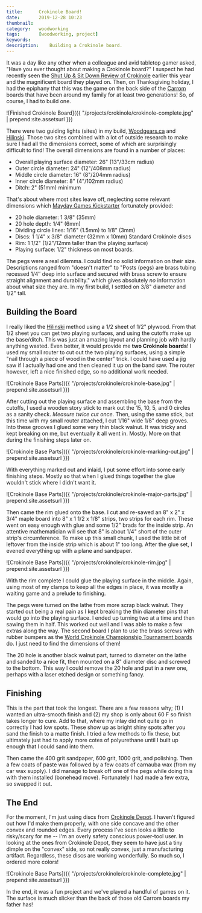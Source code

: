 ```yaml
---
title: 		Crokinole Board!
date: 		2019-12-28 10:23
thumbnail:	
category:	woodworking
tags: 		[woodworking, project]
keywords:
description:    Building a Crokinole board.
---
```

It was a day like any other when a colleague and avid tabletop gamer asked, "Have you ever thought about making a Crokinole board?" I suspect he had recently seen the [Shut Up & Sit Down Review of Crokinole](https://www.shutupandsitdown.com/videos/review-crokinole/) earlier this year and the magnificent board they played on. Then, on Thanksgiving holiday, I had the epiphany that this was the game on the back side of the [Carrom](https://carrom.com) boards that have been around my family for at least two generations! So, of course, I had to build one.

<!-- more -->

![Finished Crokinole Board]({{ "/projects/crokinole/crokinole-complete.jpg" | prepend:site.assetsurl }})

There were two guiding lights (sites) in my build, [Woodgears.ca](https://www.woodgears.ca/crokinole/index.html) and [Hilinski](http://www.hilinski.net/woodgames/).  Those two sites combined with a lot of outside research to make sure I had all the dimensions correct, some of which are surprisingly difficult to find! The overall dimensions are found in a number of places:

* Overall playing surface diameter: 26" (13"/33cm radius)
* Outer circle diameter: 24" (12"/408mm radius)
* Middle circle diameter: 16" (8"/204mm radius)
* Inner circle diameter: 8" (4"/102mm radius)
* Ditch: 2" (51mm) minimum

That's about where most sites leave off, neglecting some relevant dimensions which [Mayday Games Kickstarter](https://www.kickstarter.com/projects/maydaygames/2019-crokinole-board-2-4-player-maple-or-rosewood-season-2) fortunately provided:

* 20 hole diameter: 1 3/8" (35mm)
* 20 hole depth: 1/4" (6mm)
* Dividing circle lines: 1/16" (1.5mm) to 1/8" (3mm)
* Discs: 1 1/4" x 3/8" diameter (32mm x 10mm) Standard Crokinole discs
* Rim: 1 1/2" (1/2"/12mm taller than the playing surface)
* Playing surface: 1/2" thickness on most boards.

The pegs were a real dilemma. I could find no solid information on their size. Descriptions ranged from "doesn't matter" to "Posts (pegs) are brass tubing recessed 1/4″ deep into surface and secured with brass screw to ensure straight alignment and durability." which gives absolutely *no* information about what size they are. In my first build, I settled on 3/8" diameter and 1/2" tall.

## Building the Board

I really liked the [Hilinski](http://www.hilinski.net/woodgames/) method using a 1/2 sheet of 1/2" plywood. From that 1/2 sheet you can get two playing surfaces, and using the cutoffs make up the base/ditch. This was just an amazing layout and planning job with hardly anything wasted. Even better, it would provide me **two Crokinole boards**! I used my small router to cut out the two playing surfaces, using a simple "nail through a piece of wood in the center" trick. I could have used a jig saw if I actually had one and then cleaned it up on the band saw. The router however, left a nice finished edge, so no additional work needed.

![Crokinole Base Parts]({{ "/projects/crokinole/crokinole-base.jpg" | prepend:site.assetsurl }})

After cutting out the playing surface and assembling the base from the cutoffs, I used a wooden story stick to mark out the 15, 10, 5, and 0 circles as a sanity check. *Measure twice cut once.* Then, using the same stick, but this time with my small router attached, I cut 1/16" wide 1/8" deep groves. Into these grooves I glued some very thin black walnut. It was tricky and kept breaking on me, but eventually it all went in. Mostly. More on that during the finishing steps later on.

![Crokinole Base Parts]({{ "/projects/crokinole/crokinole-marking-out.jpg" | prepend:site.assetsurl }})

With everything marked out and inlaid, I put some effort into some early finishing steps. Mostly so that when I glued things together the glue wouldn't stick where I didn't want it.

![Crokinole Base Parts]({{ "/projects/crokinole/crokinole-major-parts.jpg" | prepend:site.assetsurl }})

Then came the rim glued onto the base. I cut and re-sawed an 8" x 2" x 3/4" maple board into 8" x 1 1/2 x 1/8" strips, two strips for each rim. These went on easy enough with glue and some 1/2" brads for the inside strip. An attentive mathematician will see that 8" is about 1/4" short of the outer strip's circumference. To make up this small chunk, I used the little bit of leftover from the inside strip which is about 1" too long. After the glue set, I evened everything up with a plane and sandpaper.

![Crokinole Base Parts]({{ "/projects/crokinole/crokinole-rim.jpg" | prepend:site.assetsurl }})

With the rim complete I could glue the playing surface in the middle. Again, using most of my clamps to keep all the edges in place, it was mostly a waiting game and a prelude to finishing.

The pegs were turned on the lathe from more scrap black walnut. They started out being a real pain as I kept breaking the thin diameter pins that would go into the playing surface. I ended up turning two at a time and then sawing them in half. This worked out well and I was able to make a few extras along the way. The second board I plan to use the brass screws with rubber bumpers as the [World Crokinole Championship Tournament boards](https://crokinole.ca/products/tournament-board) do. I just need to find the dimensions of them!

The 20 hole is another black walnut part, turned to diameter on the lathe and sanded to a nice fit, then mounted on a 8" diameter disc and screwed to the bottom. This way I could remove the 20 hole and put in a new one, perhaps with a laser etched design or something fancy.

## Finishing

This is the part that took the longest. There are a few reasons why; (1) I wanted an ultra-smooth finish and (2) my shop is only about 60 F so finish takes longer to cure. Add to that, where my inlay did not quite go in correctly I had low spots. These show up as bright shiny spots after you sand the finish to a matte finish. I tried a few methods to fix these, but ultimately just had to apply more cotes of polyurethane until I built up enough that I could sand into them.

Then came the 400 grit sandpaper, 600 grit, 1000 grit, and polishing. Then a few coats of paste wax followed by a few coats of carnauba wax (from my car wax supply). I did manage to break off one of the pegs while doing this with them installed (bonehead move). Fortunately I had made a few extra, so swapped it out.

## The End

For the moment, I'm just using discs from [Crokinole Depot](http://www.crokinoledepot.com). I haven't figured out how I'd make them properly, with one side concave and the other convex and rounded edges. Every process I've seen looks a little to risky/scary for me -- I'm an overly safety conscious power-tool user. In looking at the ones from Crokinole Depot, they seem to have just a tiny dimple on the "convex" side, so not really convex, just a manufacturing artifact. Regardless, these discs are working wonderfully. So much so, I ordered more colors!

![Crokinole Base Parts]({{ "/projects/crokinole/crokinole-complete.jpg" | prepend:site.assetsurl }})

In the end, it was a fun project and we've played a handful of games on it. The surface is much slicker than the back of those old Carrom boards my father has!

